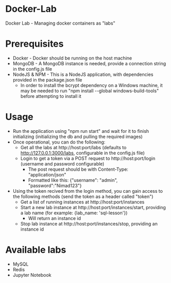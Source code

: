 # Docker-Lab
Docker Lab - Managing docker containers as "labs"

# Prerequisites
* Docker - Docker should be running on the host machine
* MongoDB - A MongoDB instance is needed, provide a connection string in the config.js file
* NodeJS & NPM - This is a NodeJS application, with dependencies provided in the package.json file
    * In order to install the bcrypt dependency on a Windows machine, it may be needed to run "npm install --global windows-build-tools" before attempting to install it
    
# Usage
* Run the application using "npm run start" and wait for it to finish initializing (initializing the db and pulling the required images)
* Once operational, you can do the following:
  * Get all the labs at http://host:port/labs (defaults to http://127.0.0.1:3000/labs, configurable in the config.js file)
  * Login to get a token via a POST request to http://host:port/login (username and password configurable)
      * The post request should be with Content-Type: "application/json"
      * Formatted like this: {"username": "admin", "password":"Nimad123"}
* Using the token recived from the login method, you can gain access to the following methods (send the token as a header called "token")
  * Get a list of running instances at http://host:port/instances      
  * Start a new lab instance at http://host:port/instances/start, providing a lab name (for example: {lab_name: 'sql-lesson'})
    * Will return an instance id
  * Stop lab instance at http://host:port/instances/stop, providing an instance id
# Available labs
 * MySQL
 * Redis
 * Jupyter Notebook
   
  
